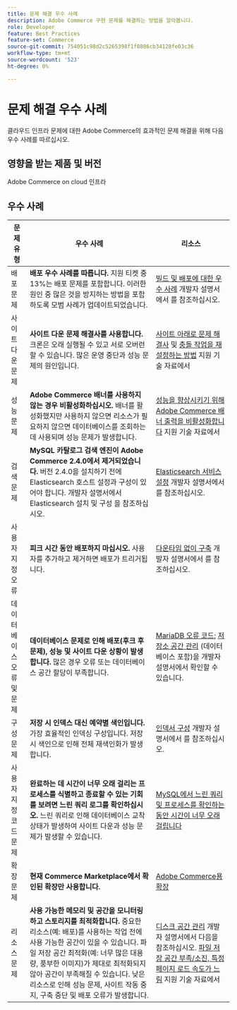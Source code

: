 ```yaml
---
title: 문제 해결 우수 사례
description: Adobe Commerce 구현 문제를 해결하는 방법을 알아봅니다.
role: Developer
feature: Best Practices
feature-set: Commerce
source-git-commit: 754051c98d2c5265398f1f0806cb34128fe03c36
workflow-type: tm+mt
source-wordcount: '523'
ht-degree: 0%

---
```



# 문제 해결 우수 사례

클라우드 인프라 문제에 대한 Adobe Commerce의 효과적인 문제 해결을 위해 다음 우수 사례를 따르십시오.

## 영향을 받는 제품 및 버전

Adobe Commerce on cloud 인프라

## 우수 사례

| 문제 유형 | 우수 사례 | 리소스 |
|----------------------------|----------------------------------------------------------------------------------------------------------------------------------------------------------------------------------------------------------------------------------------------------------------------------------------------------------------------------------------------------------------------------------------------------|-------------------------------------------------------------------------------------------------------------------------------------------------------------------------------------------------------------------------------------------------------------------------------------------------------------------------------------------------------------------------------------------------------|
| 배포 문제 | **배포 우수 사례를 따릅니다.** 지원 티켓 중 13%는 배포 문제를 포함합니다. 이러한 원인 중 많은 것을 방지하는 방법을 포함하도록 모범 사례가 업데이트되었습니다. | [빌드 및 배포에 대한 우수 사례](https://devdocs.magento.com/cloud/reference/discover-deploy.html#best-practices) 개발자 설명서에서 를 참조하십시오. |
| 사이트 다운 문제 | **사이트 다운 문제 해결사를 사용합니다.** 크론은 오래 실행될 수 있고 서로 오버런할 수 있습니다. 많은 운영 중단과 성능 문제의 원인입니다. | [사이트 아래로 문제 해결사](https://experienceleague.adobe.com/docs/commerce-knowledge-base/kb/troubleshooting/site-down-or-unresponsive/magento-site-down-troubleshooter.html?lang=en) 및 [충돌 작업을 재설정하는 방법](https://experienceleague.adobe.com/docs/commerce-knowledge-base/kb/troubleshooting/miscellaneous/cron-job-is-stuck-in-running-status.html?lang=en) 지원 기술 자료에서 |
| 성능 문제 | **Adobe Commerce 배너를 사용하지 않는 경우 비활성화하십시오.** 배너를 활성화했지만 사용하지 않으면 리소스가 필요하지 않으면 데이터베이스를 조회하는 데 사용되며 성능 문제가 발생합니다. | [성능을 향상시키기 위해 Adobe Commerce 배너 출력을 비활성화합니다](https://experienceleague.adobe.com/docs/commerce-knowledge-base/kb/troubleshooting/miscellaneous/disable-magento-banner-output-to-improve-site-performance.html) 지원 기술 자료에서 |
| 검색 문제 | **MySQL 카탈로그 검색 엔진이 Adobe Commerce 2.4.0에서 제거되었습니다.** 버전 2.4.0을 설치하기 전에 Elasticsearch 호스트 설정과 구성이 있어야 합니다. 개발자 설명서에서 Elasticsearch 설치 및 구성 을 참조하십시오. | [Elasticsearch 서비스 설정](https://devdocs.magento.com/cloud/project/services-elastic.html) 개발자 설명서에서 를 참조하십시오. |
| 사용자 지정 오류 | **피크 시간 동안 배포하지 마십시오.** 사용자를 추가하고 제거하면 배포가 트리거됩니다. | [다운타임 없이 구축](https://devdocs.magento.com/cloud/deploy/reduce-downtime.html) 개발자 설명서에서 를 참조하십시오. |
| 데이터베이스 오류 및 문제 | **데이터베이스 문제로 인해 배포(후크 후 문제), 성능 및 사이트 다운 상황이 발생합니다.** 많은 경우 오류 또는 데이터베이스 공간 할당이 부족합니다. | [MariaDB 오류 코드](https://mariadb.com/kb/en/library/mariadb-error-codes/#mariadb-specific-error-codes); [저장소 공간 관리](https://devdocs.magento.com/cloud/project/manage-disk-space.html) (데이터베이스 포함)을 개발자 설명서에서 확인할 수 있습니다. |
| 구성 문제 | **저장 시 인덱스 대신 예약별 색인입니다.** 가장 효율적인 인덱싱 구성입니다. 저장 시 색인으로 인해 전체 재색인화가 발생합니다. | [인덱서 구성](../../../configuration/cli/manage-indexers.md#configure-indexers) 개발자 설명서에서 를 참조하십시오. |
| 사용자 지정 코드 문제 | **완료하는 데 시간이 너무 오래 걸리는 프로세스를 식별하고 종료할 수 있는 기회를 보려면 느린 쿼리 로그를 확인하십시오.** 느린 쿼리로 인해 데이터베이스 교착 상태가 발생하여 사이트 다운과 성능 문제가 발생할 수 있습니다. | [MySQL에서 느린 쿼리 및 프로세스를 확인하는 동안 시간이 너무 오래 걸립니다](https://experienceleague.adobe.com/docs/commerce-knowledge-base/kb/troubleshooting/database/checking-slow-queries-and-processes-mysql.html) |
| 확장 문제 | **현재 Commerce Marketplace에서 확인된 확장만 사용합니다.** | [Adobe Commerce용 확장](https://marketplace.magento.com/extensions.html) |
| 리소스 문제 | **사용 가능한 메모리 및 공간을 모니터링하고 스토리지를 최적화합니다.** 중요한 리소스(예: 배포)를 사용하는 작업 전에 사용 가능한 공간이 있을 수 있습니다. 파일 저장 공간 최적화(예: 너무 많은 대용량, 풍부한 이미지)가 제대로 최적화되지 않아 공간이 부족해질 수 있습니다. 낮은 리소스로 인해 성능 문제, 사이트 작동 중지, 구축 중단 및 배포 오류가 발생합니다. | [디스크 공간 관리](https://devdocs.magento.com/cloud/project/manage-disk-space.html) 개발자 설명서에서 다음을 참조하십시오. [파일 저장 공간 부족/소진, 특정 페이지 로드 속도가 느림](https://experienceleague.adobe.com/docs/commerce-knowledge-base/kb/troubleshooting/miscellaneous/file-storage-low-specific-page-loads-are-slow.html?lang=en) 지원 기술 자료에서 |
